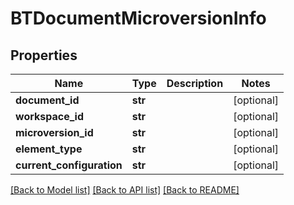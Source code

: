 # BTDocumentMicroversionInfo

## Properties
Name | Type | Description | Notes
------------ | ------------- | ------------- | -------------
**document_id** | **str** |  | [optional] 
**workspace_id** | **str** |  | [optional] 
**microversion_id** | **str** |  | [optional] 
**element_type** | **str** |  | [optional] 
**current_configuration** | **str** |  | [optional] 

[[Back to Model list]](../README.md#documentation-for-models) [[Back to API list]](../README.md#documentation-for-api-endpoints) [[Back to README]](../README.md)


